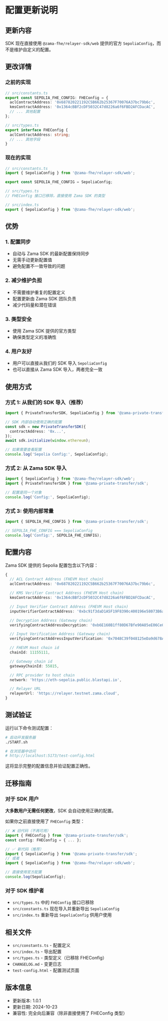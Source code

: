 # 配置更新说明

## 更新内容

SDK 现在直接使用 `@zama-fhe/relayer-sdk/web` 提供的官方 `SepoliaConfig`，而不是维护自定义的配置。

## 更改详情

### 之前的实现

```typescript
// src/constants.ts
export const SEPOLIA_FHE_CONFIG: FHEConfig = {
  aclContractAddress: '0x687820221192C5B662b25367F70076A37bc79b6c',
  kmsContractAddress: '0x1364cBBf2cDF5032C47d8226a6f6FBD2AFCDacAC',
  // ... 其他配置
};

// src/types.ts
export interface FHEConfig {
  aclContractAddress: string;
  // ... 其他字段
}
```

### 现在的实现

```typescript
// src/constants.ts
import { SepoliaConfig } from '@zama-fhe/relayer-sdk/web';

export const SEPOLIA_FHE_CONFIG = SepoliaConfig;

// src/types.ts
// FHEConfig 接口已移除，直接使用 Zama SDK 的类型

// src/index.ts
export { SepoliaConfig } from '@zama-fhe/relayer-sdk/web';
```

## 优势

### 1. **配置同步**
- 自动与 Zama SDK 的最新配置保持同步
- 无需手动更新配置值
- 避免配置不一致导致的问题

### 2. **减少维护负担**
- 不需要维护重复的配置定义
- 配置更新由 Zama SDK 团队负责
- 减少代码量和潜在错误

### 3. **类型安全**
- 使用 Zama SDK 提供的官方类型
- 确保类型定义的准确性

### 4. **用户友好**
- 用户可以直接从我们的 SDK 导入 `SepoliaConfig`
- 也可以直接从 Zama SDK 导入，两者完全一致

## 使用方式

### 方式 1: 从我们的 SDK 导入（推荐）

```typescript
import { PrivateTransferSDK, SepoliaConfig } from '@zama-private-transfer/sdk';

// SDK 内部自动使用正确的配置
const sdk = new PrivateTransferSDK({
  contractAddress: '0x...',
});
await sdk.initialize(window.ethereum);

// 如果需要查看配置
console.log('Sepolia Config:', SepoliaConfig);
```

### 方式 2: 从 Zama SDK 导入

```typescript
import { SepoliaConfig } from '@zama-fhe/relayer-sdk/web';
import { PrivateTransferSDK } from '@zama-private-transfer/sdk';

// 配置是同一个对象
console.log('Config:', SepoliaConfig);
```

### 方式 3: 使用内部常量

```typescript
import { SEPOLIA_FHE_CONFIG } from '@zama-private-transfer/sdk';

// SEPOLIA_FHE_CONFIG === SepoliaConfig
console.log('Config:', SEPOLIA_FHE_CONFIG);
```

## 配置内容

Zama SDK 提供的 Sepolia 配置包含以下内容：

```typescript
{
  // ACL Contract Address (FHEVM Host chain)
  aclContractAddress: '0x687820221192C5B662b25367F70076A37bc79b6c',

  // KMS Verifier Contract Address (FHEVM Host chain)
  kmsContractAddress: '0x1364cBBf2cDF5032C47d8226a6f6FBD2AFCDacAC',

  // Input Verifier Contract Address (FHEVM Host chain)
  inputVerifierContractAddress: '0xbc91f3daD1A5F19F8390c400196e58073B6a0BC4',

  // Decryption Address (Gateway chain)
  verifyingContractAddressDecryption: '0xb6E160B1ff80D67Bfe90A85eE06Ce0A2613607D1',

  // Input Verification Address (Gateway chain)
  verifyingContractAddressInputVerification: '0x7048C39f048125eDa9d678AEbaDfB22F7900a29F',

  // FHEVM Host chain id
  chainId: 11155111,

  // Gateway chain id
  gatewayChainId: 55815,

  // RPC provider to host chain
  network: 'https://eth-sepolia.public.blastapi.io',

  // Relayer URL
  relayerUrl: 'https://relayer.testnet.zama.cloud',
}
```

## 测试验证

运行以下命令测试配置：

```bash
# 启动开发服务器
./START.sh

# 在浏览器中访问
# http://localhost:5173/test-config.html
```

这将显示完整的配置信息并验证配置正确性。

## 迁移指南

### 对于 SDK 用户

**大多数用户无需任何更改**，SDK 会自动使用正确的配置。

如果你之前直接使用了 `FHEConfig` 类型：

```typescript
// ❌ 旧代码（不再可用）
import { FHEConfig } from '@zama-private-transfer/sdk';
const config: FHEConfig = { ... };

// ✅ 新代码（推荐）
import { SepoliaConfig } from '@zama-private-transfer/sdk';
// 或者
import { SepoliaConfig } from '@zama-fhe/relayer-sdk/web';

// 直接使用官方配置
console.log(SepoliaConfig);
```

### 对于 SDK 维护者

- `src/types.ts` 中的 `FHEConfig` 接口已移除
- `src/constants.ts` 现在导入并重新导出 `SepoliaConfig`
- `src/index.ts` 重新导出 `SepoliaConfig` 供用户使用

## 相关文件

- `src/constants.ts` - 配置定义
- `src/index.ts` - 导出配置
- `src/types.ts` - 类型定义（已移除 FHEConfig）
- `CHANGELOG.md` - 变更日志
- `test-config.html` - 配置测试页面

## 版本信息

- 更新版本: 1.0.1
- 更新日期: 2024-10-23
- 兼容性: 完全向后兼容（除非直接使用了 FHEConfig 类型）
